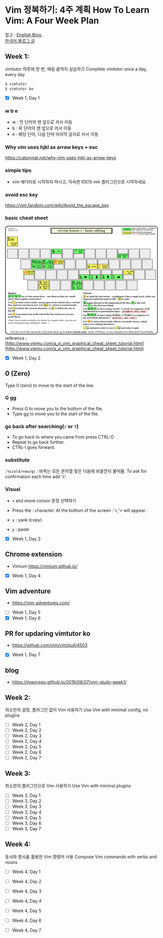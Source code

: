 # Vim 정복하기: 4주 계획 How To Learn Vim: A Four Week Plan

참고 : [English Blog](https://medium.com/actualize-network/how-to-learn-vim-a-four-week-plan-cd8b376a9b85),  
 [한국어 블로그 글](https://medium.com/@jungseobshin/vim-%EB%B0%B0%EC%9A%B0%EB%8A%94-%EB%B2%95-4%EC%A3%BC-%EA%B3%84%ED%9A%8D-77f3f7e263f7)

## Week 1: 
vimtutor 하루에 한 번, 매일 끝까지 실습하기 
Complete vimtutor once a day, every day

```
$ vimtutor
$ vimtutor ko
```

- [x] Week 1, Day 1
### w b e
- w : 전 단어의 맨 앞으로 커서 이동
- b : 뒤 단어의 맨 앞으로 커서 이동 
- e : 해당 단어, 다음 단어 마지막 글자로 커서 이동 

### Why vim uses hjkl as arraw keys + esc 
https://catonmat.net/why-vim-uses-hjkl-as-arrow-keys

### simple tips 
- vim 에디터로 시작하지 마시고, 익숙한 IDE의 vim 플러그인으로 시작하세요. 

### avoid esc key 
https://vim.fandom.com/wiki/Avoid_the_escape_key 

### basic cheat sheet
![](vi-vim-tutorial-1.gif)
reference : [http://www.viemu.com/a_vi_vim_graphical_cheat_sheet_tutorial.html](http://www.viemu.com/a_vi_vim_graphical_cheat_sheet_tutorial.html)

- [x] Week 1, Day 2

## 0 (Zero)
Type  0  (zero) to move to the start of the line.

### G gg
- Press  G  to move you to the bottom of the file.
- Type  gg  to move you to the start of the file.

### go back after searching(`/` or `?`)
- To go back to where you came from press  CTRL-O 
- Repeat to go back further.
- CTRL-I goes forward.

### substitute

`:%s/old/new/gc` : 바뀌는 모든 문자열 찾은 다음에 바꿀껀지 물어봄. 
To ask for confirmation each time add 'c'

### Visual 

- `v` and move consor 문장 선택하기
- Press the  :  character.  At the bottom of the screen  :'<,'> will appear.

- `y` : yank (copy) 
- `p` : paste 

- [x] Week 1, Day 3

## Chrome extension 
- Vimium https://vimium.github.io/

- [x] Week 1, Day 4

## Vim adventure 
- https://vim-adventures.com/

- [ ] Week 1, Day 5
- [x] Week 1, Day 6

## PR for updaring vimtutor ko
- https://github.com/vim/vim/pull/4503

- [x] Week 1, Day 7

## blog 
- https://jiyeonseo.github.io/2019/06/07/vim-study-week1/

## Week 2: 
최소한의 설정, 플러그인 없이 Vim 사용하기
Use Vim with minimal config, no plugins

- [ ] Week 2, Day 1
- [ ] Week 2, Day 2
- [ ] Week 2, Day 3
- [ ] Week 2, Day 4
- [ ] Week 2, Day 5
- [ ] Week 2, Day 6
- [ ] Week 2, Day 7

## Week 3:
최소한의 플러그인으로 Vim 사용하기
Use Vim with minimal plugins

- [ ] Week 3, Day 1
- [ ] Week 3, Day 2
- [ ] Week 3, Day 3
- [ ] Week 3, Day 4
- [ ] Week 3, Day 5
- [ ] Week 3, Day 6
- [ ] Week 3, Day 7

## Week 4:
동사와 명사를 활용한 Vim 명령어 사용
Compose Vim commands with verbs and nouns

- [ ] Week 4, Day 1
- [ ] Week 4, Day 2
- [ ] Week 4, Day 3
- [ ] Week 4, Day 4
- [ ] Week 4, Day 5
- [ ] Week 4, Day 6
- [ ] Week 4, Day 7

